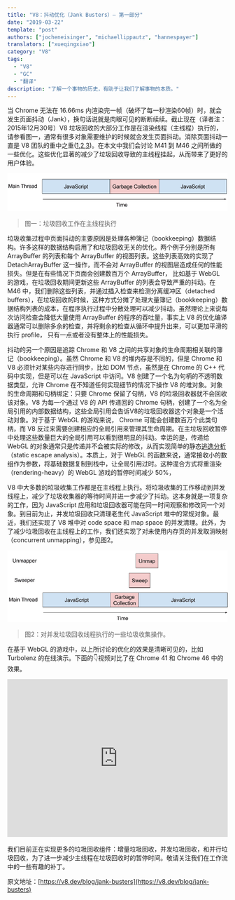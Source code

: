 ```yaml
---
title: "V8：抖动优化（Jank Busters）— 第一部分"
date: "2019-03-22"
template: "post"
authors: ["jocheneisinger", "michaellippautz", "hannespayer"]
translators: ["xueqingxiao"]
category: "V8"
tags:
  - "V8"
  - "GC"
  - "翻译"
description: "了解一个事物的历史，有助于让我们了解事物的本质。"
---
```


当 Chrome 无法在 16.66ms 内渲染完一帧（破坏了每一秒渲染60帧）时，就会发生页面抖动（Jank），换句话说就是肉眼可见的断断续续。截止现在（译者注：2015年12月30号）V8 垃圾回收的大部分工作是在渲染线程（主线程）执行的，请参看图一，通常有很多对象需要维护的时候就会发生页面抖动。消除页面抖动一直是 V8 团队的重中之重([1](https://blog.chromium.org/2011/11/game-changer-for-interactive.html),[2](https://www.youtube.com/watch?v=3vPOlGRH6zk),[3](https://v8.dev/blog/free-garbage-collection))。在本文中我们会讨论 M41 到 M46 之间所做的一些优化。这些优化显著的减少了垃圾回收导致的主线程挂起，从而带来了更好的用户体验。

![图一：垃圾回收工作在主线程执行](./images/gc-main-thread.png)
> 图一：垃圾回收工作在主线程执行

垃圾收集过程中页面抖动的主要原因是处理各种簿记（bookkeeping）数据结构。许多这样的数据结构启用了和垃圾回收无关的优化。两个例子分别是所有 ArrayBuffer 的列表和每个 ArrayBuffer 的视图列表。这些列表高效的实现了 DetachArrayBuffer 这一操作，而不会对 ArrayBuffer 的视图层造成任何的性能损失。但是在有些情况下页面会创建数百万个 ArrayBuffer， 比如基于 WebGL 的游戏，在垃圾回收期间更新这些 ArrayBuffer 的列表会导致严重的抖动。在 M46 中，我们删除这些列表，并通过插入检查来检测分离缓冲区（detached buffers），在垃圾回收的时候，这种方式分摊了处理大量簿记（bookkeeping）数据结构列表的成本，在程序执行过程中分散处理可以减少抖动。虽然理论上来说每次访问检查会降低大量使用 ArrayBuffer 的程序的吞吐量，事实上 V8 的优化编译器通常可以删除多余的检查，并将剩余的检查从循环中提升出来，可以更加平滑的执行 profile， 只有一点或者没有整体上的性能损失。

抖动的另一个原因是追踪 Chrome 和 V8 之间的共享对象的生命周期相关联的簿记（bookkeeping）。虽然 Chrome 和 V8 的堆内存是不同的，但是 Chrome 和 V8 必须针对某些内存进行同步，比如 DOM 节点，虽然是在 Chrome 的 C++ 代码中实现，但是可以在 JavaScript 中访问。V8 创建了一个名为句柄的不透明数据类型，允许 Chrome 在不知道任何实现细节的情况下操作 V8 的堆对象。对象的生命周期和句柄绑定：只要 Chrome 保留了句柄，V8 的垃圾回收器就不会回收该对象。V8 为每一个通过 V8 的 API 传递回的 Chrome 句柄，创建了一个名为全局引用的内部数据结构，这些全局引用会告诉V8的垃圾回收器这个对象是一个活动对象。对于基于 WebGL 的游戏来说， Chrome 可能会创建数百万个此类句柄，而 V8 反过来需要创建相应的全局引用来管理其生命周期。在主垃圾回收暂停中处理这些数量巨大的全局引用可以看到很明显的抖动。幸运的是，传递给 WebGL 的对象通常只是传递并不会被实际的修改，从而实现简单的静态[逃逸分析](https://en.wikipedia.org/wiki/Escape_analysis)（static escape analysis）。本质上，对于 WebGL 的函数来说，通常接收小的数组作为参数，将基础数据复制到栈中，让全局引用过时。这种混合方式将重渲染（rendering-heavy）的 WebGL 游戏的暂停时间减少 50%，

V8 中大多数的垃圾收集工作都是在主线程上执行。将垃圾收集的工作移动到并发线程上，减少了垃圾收集器的等待时间并进一步减少了抖动。这本身就是一项复杂的工作，因为 JavaScript 应用和垃圾回收器可能在同一时间观察和修改同一个对象。到目前为止，并发垃圾回收只清理老生代 JavaScript 堆中的常规对象。最近，我们还实现了 V8 堆中对 code space 和 map space 的并发清理。此外，为了减少垃圾回收在主线程上的工作，我们还实现了对未使用内存页的并发取消映射（concurrent unmapping），参见图2。

![图2：对并发垃圾回收线程执行的一些垃圾收集操作。](./images/gc-concurrent-threads.png)
> 图2：对并发垃圾回收线程执行的一些垃圾收集操作。

在基于 WebGL 的游戏中，以上所讨论的优化的效果是清晰可见的，比如 Turbolenz 的在线演示。下面的👇视频对比了在 Chrome 41 和 Chrome 46 中的效果。

<div style="text-align: center">
  <iframe width="100%" height="360px" frameborder=0 src="https://v.qq.com/iframe/player.html?vid=f0844w6xtya&tiny=0&auto=0" allowfullscreen=""></iframe>
</div>

我们目前正在实现更多的垃圾回收组件：增量垃圾回收，并发垃圾回收，和并行垃圾回收，为了进一步减少主线程在垃圾回收时的暂停时间。敬请关注我们在工作流中的一些有趣的补丁。

原文地址：[https://v8.dev/blog/jank-busters](https://v8.dev/blog/jank-busters)